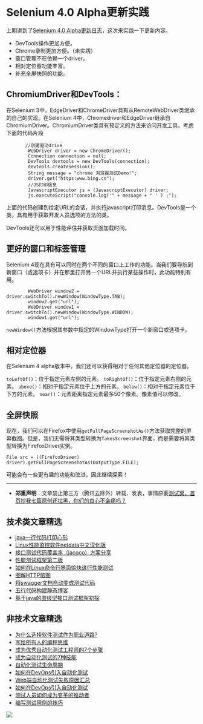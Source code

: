 # Selenium 4.0 Alpha更新实践

上期讲到了[Selenium 4.0 Alpha更新日志](https://mp.weixin.qq.com/s/tU7sm-pcbpRNwDU9D3OVTQ)，这次来实践一下更新内容。

* DevTools操作更加方便。
* Chrome录制更加方便。（未实践）
* 窗口管理不在依赖一个driver。
* 相对定位器功能丰富。
* 补充全屏快照的功能。

## ChromiumDriver和DevTools：

在Selenium 3中，EdgeDriver和ChromeDriver具有从RemoteWebDriver类继承的自己的实现。在Selenium 4中，Chromedriver和EdgeDriver继承自ChromiumDriver。ChromiumDriver类具有预定义的方法来访问开发工具。考虑下面的代码片段

<!--![](http://pic.automancloud.com/ChromeDriver-Script.png)-->

```
       //创建驱动drive
        WebDriver driver = new ChromeDriver();
        Connection connection = null;
        DevTools devtools = new DevTools(connection);
        devtools.createSession();
        String message = "chrome 浏览器测试Demo!";
        driver.get("https:www.bing.cn");
        //JS打印信息
        JavascriptExecutor js = (JavascriptExecutor) driver;
        js.executeScript("console.log('" + message + " ' ) ;");
```
上面的代码创建到给定URL的会话，并执行javascript打印消息。DevTools是一个类，具有用于获取开发人员选项的方法的类。

DevTools还可以用于性能评估并获取页面加载时间。

## 更好的窗口和标签管理

Selenium 4现在具有可以同时在两个不同的窗口上工作的功能。当我们要导航到新窗口（或选项卡）并在那里打开另一个URL并执行某些操作时，此功能特别有用。

<!--![](http://pic.automancloud.com/Tab-Management-Script.png)-->


```
        WebDriver window2 = driver.switchTo().newWindow(WindowType.TAB);
        window2.get("url");
        WebDriver window1 = driver.switchTo().newWindow(WindowType.WINDOW);
        window1.get("url");
```

`newWindow()`方法根据其参数中指定的WindowType打开一个新窗口或选项卡。

## 相对定位器
在Selenium 4 alpha版本中，我们还可以获得相对于任何其他定位器的定位器。

`toLeftOf()`：位于指定元素左侧的元素。
`toRightOf()`：位于指定元素右侧的元素。
`above()`：相对于指定元素位于上方的元素。
`below()`：相对于指定元素位于下方的元素。
`near()`：元素距离指定元素最多50个像素。像素值可以修改。

## 全屏快照

现在，我们可以在Firefox中使用`getFullPageScreenshotAs()`方法获取完整的屏幕截图。但是，我们无需将其类型转换为`TakesScreenshot`界面，而是需要将其类型转换为FirefoxDriver实例。

`File src = ((FirefoxDriver) driver).getFullPageScreenshotAs(OutputType.FILE);`

可能会有一些更有趣的功能和改进，因此继续探索！

---
* **郑重声明**：文章禁止第三方（腾讯云除外）转载、发表，事情原委[测试窝，首页抄我七篇原创还拉黑，你们的良心不会痛吗？](https://mp.weixin.qq.com/s/ke5avkknkDMCLMAOGT7wiQ)

## 技术类文章精选

- [java一行代码打印心形](https://mp.weixin.qq.com/s/QPSryoSbViVURpSa9QXtpg)
- [Linux性能监控软件netdata中文汉化版](https://mp.weixin.qq.com/s/fdXtK-5WwKnxjLZdyg6-nA)
- [接口测试代码覆盖率（jacoco）方案分享](https://mp.weixin.qq.com/s/D73Sq6NLjeRKN8aCpGLOjQ)
- [性能测试框架第二版](https://mp.weixin.qq.com/s/JPyGQ2DRC6EVBmZkxAoVWA)
- [如何在Linux命令行界面愉快进行性能测试](https://mp.weixin.qq.com/s/fwGqBe1SpA2V0lPfAOd04Q)
- [图解HTTP脑图](https://mp.weixin.qq.com/s/100Vm8FVEuXs0x6rDGTipw)
- [将swagger文档自动变成测试代码](https://mp.weixin.qq.com/s/SY8mVenj0zMe5b47GS9VSQ)
- [五行代码构建静态博客](https://mp.weixin.qq.com/s/hZnimJOg5OqxRSDyFvuiiQ)
- [基于java的直线型接口测试框架初探](https://mp.weixin.qq.com/s/xhg4exdb1G18-nG5E7exkQ)

## 非技术文章精选

- [为什么选择软件测试作为职业道路?](https://mp.weixin.qq.com/s/o83wYvFUvy17kBPLDO609A)
- [写给所有人的编程思维](https://mp.weixin.qq.com/s/Oj33UCnYfbUgzsBzEm2GPQ)
- [成为优秀自动化测试工程师的7个步骤](https://mp.weixin.qq.com/s/wdw1l4AZnPpdPBZZueCcnw)
- [成为自动化测试的7种技能](https://mp.weixin.qq.com/s/e-HAGMO0JLR7VBBWLvk0dQ)
- [自动化测试生命周期](https://mp.weixin.qq.com/s/SH-vb2RagYQ3sfCY8QM5ew)
- [如何在DevOps引入自动化测试](https://mp.weixin.qq.com/s/MclK3VvMN1dsiXXJO8g7ig)
- [Web端自动化测试失败原因汇总](https://mp.weixin.qq.com/s/qzFth-Q9e8MTms1M8L5TyA)
- [如何在DevOps引入自动化测试](https://mp.weixin.qq.com/s/MclK3VvMN1dsiXXJO8g7ig)
- [测试人员如何成为变革的推动者](https://mp.weixin.qq.com/s/0nTZHBOuKG0rewKAeyIqwA)
- [编写测试用例的技巧](https://mp.weixin.qq.com/s/zZAh_XXXGOyhlm6ebzs06Q)


![](https://mmbiz.qpic.cn/mmbiz_jpg/13eN86FKXzCMW6WN4Wch71qNtGQvxLRSGejZpr37OWa7CDYg5e4ZeanaGWuBgRAX3jicJNIhcyyZPXbKByXcl7w/640?wx_fmt=jpeg&tp=webp&wxfrom=5&wx_lazy=1&wx_co=1)